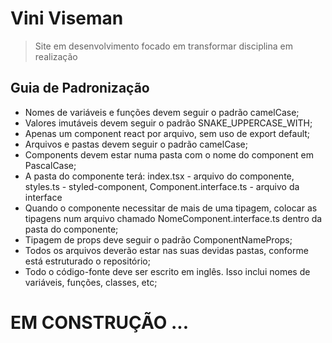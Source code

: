 # Vini Viseman

> Site em desenvolvimento focado em transformar disciplina em realização

## Guia de Padronização

- Nomes de variáveis e funções devem seguir o padrão camelCase;
- Valores imutáveis devem seguir o padrão SNAKE_UPPERCASE_WITH;
- Apenas um component react por arquivo, sem uso de export default;
- Arquivos e pastas devem seguir o padrão camelCase;
- Components devem estar numa pasta com o nome do component em PascalCase;
- A pasta do componente terá: index.tsx - arquivo do componente, styles.ts - styled-component, Component.interface.ts - arquivo da interface
- Quando o componente necessitar de mais de uma tipagem, colocar as tipagens num arquivo chamado NomeComponent.interface.ts dentro da pasta do componente;
- Tipagem de props deve seguir o padrão ComponentNameProps;
- Todos os arquivos deverão estar nas suas devidas pastas, conforme está estruturado o repositório;
- Todo o código-fonte deve ser escrito em inglês. Isso inclui nomes de variáveis, funções, classes, etc;

# EM CONSTRUÇÃO ...
